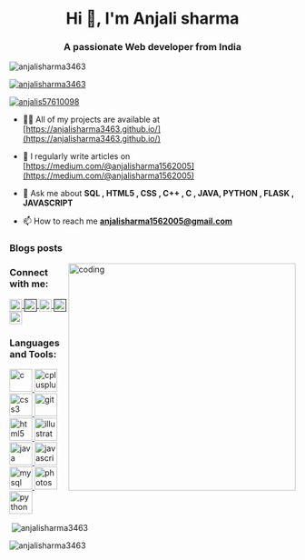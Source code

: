 <h1 align="center">Hi 👋, I'm Anjali sharma</h1>
<h3 align="center">A passionate Web developer from India</h3>

<p align="left"> <img src="https://komarev.com/ghpvc/?username=anjalisharma3463&label=Profile%20views&color=0e75b6&style=flat" alt="anjalisharma3463" /> </p>

<p align="left"> <a href="https://github.com/ryo-ma/github-profile-trophy"><img src="https://github-profile-trophy.vercel.app/?username=anjalisharma3463" alt="anjalisharma3463" /></a> </p>

<p align="left"> <a href="https://twitter.com/anjalis57610098" target="blank"><img src="https://img.shields.io/twitter/follow/anjalis57610098?logo=twitter&style=for-the-badge" alt="anjalis57610098" /></a> </p>

- 👨‍💻 All of my projects are available at [https://anjalisharma3463.github.io/](https://anjalisharma3463.github.io/)

- 📝 I regularly write articles on [https://medium.com/@anjalisharma1562005](https://medium.com/@anjalisharma1562005)

- 💬 Ask me about **SQL , HTML5 , CSS , C++ , C , JAVA, PYTHON , FLASK , JAVASCRIPT**

- 📫 How to reach me **anjalisharma1562005@gmail.com**

### Blogs posts
<!-- BLOG-POST-LIST:START -->
<!-- BLOG-POST-LIST:END -->
<img align ="right" alt="coding" width="400" src="https://steamuserimages-a.akamaihd.net/ugc/1631947648964785474/81CBA15178466DD47195A239232202E78987B714/?imw=637&imh=358&ima=fit&impolicy=Letterbox&imcolor=%23000000&letterbox=true">
<h3 align="left">Connect with me:</h3>
<p align="left">
  <a href="https://twitter.com/AnjaliS57610098">
  <img align="center" alt="Anjalisharma| Twitter" width="22px" src="https://help.twitter.com/content/dam/help-twitter/brand/logo.png" />
</a>
<a href=" ">
  <img align="center" alt="linkdin" width="22px" src="https://assets.stickpng.com/images/58e91afdeb97430e81906504.png"/>
</a>
<a href="https://www.instagram.com/coder_infinity1/ ">
  <img align="center" alt="Instagram" width="22px" src="https://assets.stickpng.com/images/580b57fcd9996e24bc43c521.png" />
</a>
<a href="">
  <img align="center" alt="Profile" width="22px" src="https://www.freepnglogos.com/uploads/discord-logo-png/discord-u2013-swiss-geeks-23.png" />
</a>
<a href="anjalisharma1562005@gmail.com">
  <img align="center" alt=" Mail" width="22px" src="https://storage.googleapis.com/gweb-uniblog-publish-prod/images/Gmail.max-1100x1100.png" />
</a>
</p>



   

<h3 align="left">Languages and Tools:</h3>
<p align="left">
  <a href="[https://www.cprogramming.com/](https://tse3.mm.bing.net/th?id=OIP.bkbn2-K7c9rMBV5dvYXDrQHaIh&pid=Api&P=0&h=220)" target="_blank" rel="noreferrer">
    <img src="https://devicons.github.io/devicon/devicon.git/icons/c/c-original.svg" alt="c" width="40" height="40"/>
  </a>
  <a href="[https://www.w3schools.com/cpp/](https://tse1.mm.bing.net/th?id=OIP.ggb-3B-8LRfbgS0lPLYNxwHaIU&pid=Api&P=0&h=220)" target="_blank" rel="noreferrer">
    <img src="https://devicons.github.io/devicon/devicon.git/icons/cplusplus/cplusplus-original.svg" alt="cplusplus" width="40" height="40"/>
  </a>
  <a href="[https://www.w3schools.com/css/](https://tse2.mm.bing.net/th?id=OIP.lxU5oKoy-oTFJR8RVVq7CQHaEW&pid=Api&P=0&h=220)" target="_blank" rel="noreferrer">
    <img src="https://devicons.github.io/devicon/devicon.git/icons/css3/css3-original.svg" alt="css3" width="40" height="40"/>
  </a>
  <a href="https://git-scm.com/" target="_blank" rel="noreferrer">
    <img src="https://www.vectorlogo.zone/logos/git-scm/git-scm-icon.svg" alt="git" width="40" height="40"/>
  </a>
  <a href="[https://www.w3.org/html/](https://tse2.mm.bing.net/th?id=OIP.sxgAuWLSIvPXh0cZ2bmQvgHaIj&pid=Api&P=0&h=220)" target="_blank" rel="noreferrer">
    <img src="https://devicons.github.io/devicon/devicon.git/icons/html5/html5-original.svg" alt="html5" width="40" height="40"/>
  </a>
  <a href="https://www.adobe.com/in/products/illustrator.html" target="_blank" rel="noreferrer">
    <img src="https://www.vectorlogo.zone/logos/adobe_illustrator/adobe_illustrator-icon.svg" alt="illustrator" width="40" height="40"/>
  </a>
  <a href="[https://www.java.com](https://tse1.mm.bing.net/th?id=OIP.PPB02Q499YYK-SeXk2iW0wHaEK&pid=Api&P=0&h=220)" target="_blank" rel="noreferrer">
    <img src="https://devicons.github.io/devicon/devicon.git/icons/java/java-original.svg" alt="java" width="40" height="40"/>
  </a>
  <a href="[https://developer.mozilla.org/en-US/docs/Web/JavaScript](https://tse4.mm.bing.net/th?id=OIP.XzKf8LSJK5Mm1InNQVUw9wHaIZ&pid=Api&P=0&h=220)" target="_blank" rel="noreferrer">
    <img src="https://devicons.github.io/devicon/devicon.git/icons/javascript/javascript-original.svg" alt="javascript" width="40" height="40"/>
  </a>
  <a href="[https://www.mysql.com/](https://tse3.mm.bing.net/th?id=OIP.NPn1Kl-7SeSbRo6GHGiVLwAAAA&pid=Api&P=0&h=220)" target="_blank" rel="noreferrer">
    <img src="https://devicons.github.io/devicon/devicon.git/icons/mysql/mysql-original.svg" alt="mysql" width="40" height="40"/>
  </a>
  <a href="[https://www.photoshop.com/en](https://tse4.mm.bing.net/th?id=OIP.F1Aavx-5ElbTGNLuLSlwLgHaHO&pid=Api&P=0&h=220)" target="_blank" rel="noreferrer">
    <img src="https://devicons.github.io/devicon/devicon.git/icons/photoshop/photoshop-line.svg" alt="photoshop" width="40" height="40"/>
  </a>
  <a href="[https://www.python.org](https://tse4.mm.bing.net/th?id=OIP.C3mFbOhS8o5T01XL0e64IAHaHa&pid=Api&P=0&h=220)" target="_blank" rel="noreferrer">
    <img src="https://devicons.github.io/devicon/devicon.git/icons/python/python-original.svg" alt="python" width="40" height="40"/>
  </a>
</p>

<p>&nbsp;<img align="center" src="https://github-readme-stats.vercel.app/api?username=anjalisharma3463&show_icons=true&locale=en&theme=tokyonight" alt="anjalisharma3463" /></p>

<p><img align="center" src="https://github-readme-streak-stats.herokuapp.com/?user=anjalisharma3463&theme=tokyonight" alt="anjalisharma3463" /></p>
